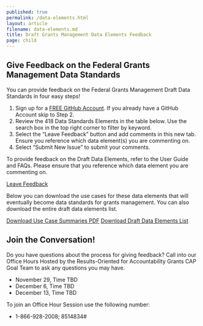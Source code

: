 ```yaml
---
published: true
permalink: /data-elements.html
layout: article
filename: data-elements.md
title: Draft Grants Management Data Elements Feedback 
page: child
---
```


## Give Feedback on the Federal Grants Management Data Standards 

You can provide feedback on the Federal Grants Management Draft Data Standards in four easy steps! 
1.	Sign up for a [FREE GitHub Account](https://github.com/). If you already have a GitHub Account skip to Step 2.
2.	Review the 418 Data Standards Elements in the table below. Use the search box in the top right corner to filter by keyword.
3.	Select the “Leave Feedback” button and add comments in this new tab. Ensure you reference which data element(s) you are commenting on. 
4.	Select “Submit New Issue” to submit your comments.

To provide feedback on the Draft Data Elements, refer to the User Guide and FAQs. Please ensure that you reference which data element you are commenting on.

<a href="https://github.com/OFFM-MCAB/grantsfeedback/issues/new/choose" class="btn btn-primary" role="button">Leave Feedback</a>


<script type="text/javascript">

$(document).ready(function() {
    init_table({
     csv_path: './data/GRM-Data-View-For-Public-Comment-1.csv',',
     element: 'table-container',
    });
} );
</script>

<div id="table-container"></div>

Below you can download the use cases for these data elements that will eventually become data standards for grants management. You can also download the entire draft data elements list. 

<a href="/assets/docs/use-case-summaries.pdf"  class="btn btn-primary">Download Use Case Summaries PDF</a> <a href="/data/GRM-Data-View-For-Public-Comment-1.csv"  class="btn btn-primary">Download Draft Data Elements List</a>

## Join the Conversation!

Do you have questions about the process for giving feedback? Call into our Office Hours 
Hosted by the Results-Oriented for Accountability Grants CAP Goal Team to ask any questions you may have. 
* November 29, Time TBD
* December 6, Time TBD
* December 13, Time TBD 


To join an Office Hour Session use the following number:
* 1-866-928-2008; 8514834# 

